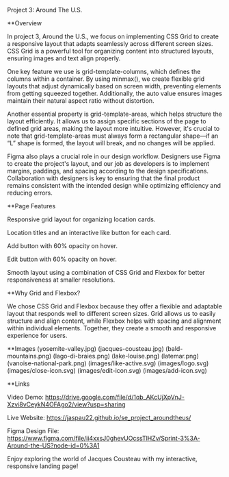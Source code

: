Project 3: Around The U.S.

\*\*Overview

In project 3, Around the U.S., we focus on implementing CSS Grid to create a responsive layout that adapts seamlessly across different screen sizes. CSS Grid is a powerful tool for organizing content into structured layouts, ensuring images and text align properly.

One key feature we use is grid-template-columns, which defines the columns within a container. By using minmax(), we create flexible grid layouts that adjust dynamically based on screen width, preventing elements from getting squeezed together. Additionally, the auto value ensures images maintain their natural aspect ratio without distortion.

Another essential property is grid-template-areas, which helps structure the layout efficiently. It allows us to assign specific sections of the page to defined grid areas, making the layout more intuitive. However, it's crucial to note that grid-template-areas must always form a rectangular shape—if an “L” shape is formed, the layout will break, and no changes will be applied.

Figma also plays a crucial role in our design workflow. Designers use Figma to create the project's layout, and our job as developers is to implement margins, paddings, and spacing according to the design specifications. Collaboration with designers is key to ensuring that the final product remains consistent with the intended design while optimizing efficiency and reducing errors.

\*\*Page Features

Responsive grid layout for organizing location cards.

Location titles and an interactive like button for each card.

Add button with 60% opacity on hover.

Edit button with 60% opacity on hover.

Smooth layout using a combination of CSS Grid and Flexbox for better responsiveness at smaller resolutions.

\*\*Why Grid and Flexbox?

We chose CSS Grid and Flexbox because they offer a flexible and adaptable layout that responds well to different screen sizes. Grid allows us to easily structure and align content, while Flexbox helps with spacing and alignment within individual elements. Together, they create a smooth and responsive experience for users.

\*\*Images
(yosemite-valley.jpg) (jacques-cousteau.jpg) (bald-mountains.png) (lago-di-braies.png) (lake-louise.png) (latemar.png) (vanoise-national-park.png) (images/like-active.svg) (images/logo.svg) (images/close-icon.svg) (images/edit-icon.svg) (images/add-icon.svg)

\*\*Links

Video Demo: https://drive.google.com/file/d/1qb_AKcUjXpVnJ-Xzvi8vCeykN4OFAgo2/view?usp=sharing

Live Website: https://jaspau22.github.io/se_project_aroundtheus/

Figma Design File: https://www.figma.com/file/ii4xxsJ0ghevUOcssTlHZv/Sprint-3%3A-Around-the-US?node-id=0%3A1

Enjoy exploring the world of Jacques Cousteau with my interactive, responsive landing page!
